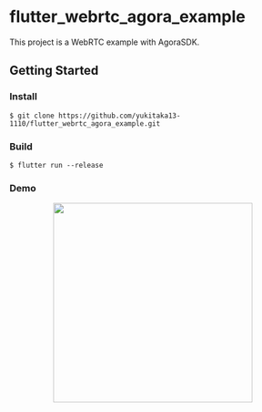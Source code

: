 # flutter_webrtc_agora_example

This project is a WebRTC example with AgoraSDK.

## Getting Started

### Install

```
$ git clone https://github.com/yukitaka13-1110/flutter_webrtc_agora_example.git
```

### Build

```
$ flutter run --release
```

### Demo
<p align="center">
<img src="https://user-images.githubusercontent.com/22259776/82764456-c3066980-9e49-11ea-9688-65fbfec089cc.GIF" width="350">
</p>